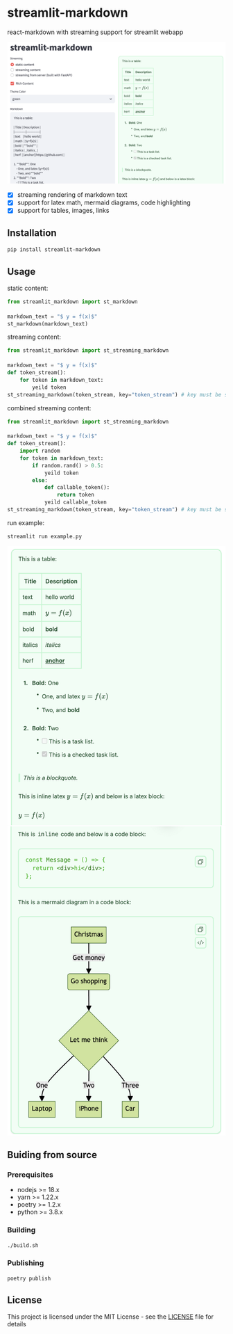 # streamlit-markdown

react-markdown with streaming support for streamlit webapp

![](./docs/screenshot.png)

- [x] streaming rendering of markdown text
- [x] support for latex math, mermaid diagrams, code highlighting
- [x] support for tables, images, links

## Installation

```bash
pip install streamlit-markdown
```

## Usage

static content:

```python
from streamlit_markdown import st_markdown

markdown_text = "$ y = f(x)$"
st_markdown(markdown_text)
```

streaming content:

```python
from streamlit_markdown import st_streaming_markdown

markdown_text = "$ y = f(x)$"
def token_stream():
    for token in markdown_text:
        yeild token
st_streaming_markdown(token_stream, key="token_stream") # key must be set to prevent re-rendering
```

combined streaming content:

```python
from streamlit_markdown import st_streaming_markdown

markdown_text = "$ y = f(x)$"
def token_stream():
    import random
    for token in markdown_text:
        if random.rand() > 0.5:
            yeild token
        else:
            def callable_token():
                return token
            yeild callable_token
st_streaming_markdown(token_stream, key="token_stream") # key must be set to prevent re-rendering
```

run example:

```bash
streamlit run example.py
```

![img.png](./docs/a.png)
![img.png](./docs/b.png)

## Buiding from source

### Prerequisites

- nodejs >= 18.x
- yarn >= 1.22.x
- poetry >= 1.2.x
- python >= 3.8.x

### Building

```bash
./build.sh
```

### Publishing

```bash
poetry publish
```

## License

This project is licensed under the MIT License - see the [LICENSE](LICENSE) file for details
